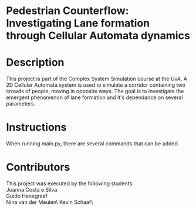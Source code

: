 # Pedestrian Counterflow: Investigating Lane formation through Cellular Automata dynamics

# Description
This project is part of the Complex System Simulation course at the UvA. A 2D Cellular Automata system is used to simulate a corridor containing two crowds of people, moving in opposite ways. The goal is to investigate the emergent phenomenon of lane formation and it's dependance on several parameters. 

# Instructions 
When running main.py, there are several commands that can be added. 


# Contributors 
This project was executed by the following students:\
Joanna Costa e Silva\
Guido Hanegraaf\
Nina van der Meulen\ 
Kevin Schaaf\